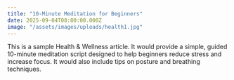 ```yaml
---
title: "10-Minute Meditation for Beginners"
date: 2025-09-04T08:00:00.000Z
image: "/assets/images/uploads/health1.jpg"
---
```


This is a sample Health & Wellness article. It would provide a simple, guided 10-minute meditation script designed to help beginners reduce stress and increase focus. It would also include tips on posture and breathing techniques.
